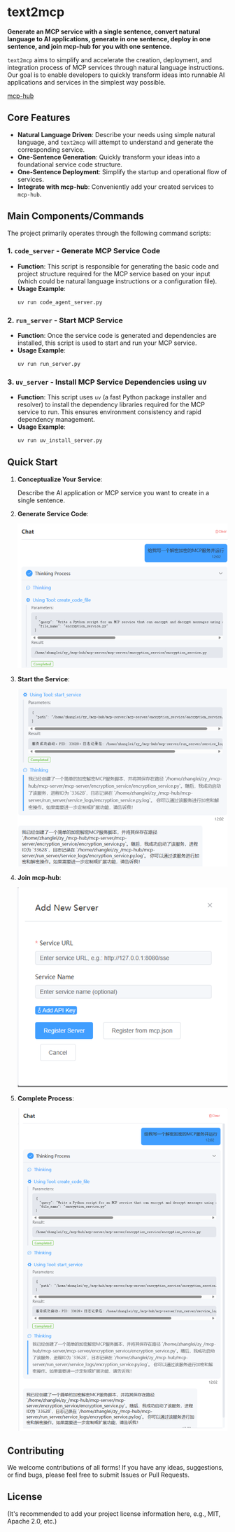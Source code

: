 # text2mcp

**Generate an MCP service with a single sentence, convert natural language to AI applications, generate in one sentence, deploy in one sentence, and join mcp-hub for you with one sentence.**

`text2mcp` aims to simplify and accelerate the creation, deployment, and integration process of MCP services through natural language instructions. Our goal is to enable developers to quickly transform ideas into runnable AI applications and services in the simplest way possible.

[mcp-hub](https://github.com/tianyaXs/mcp-hub.git)

## Core Features

* **Natural Language Driven**: Describe your needs using simple natural language, and `text2mcp` will attempt to understand and generate the corresponding service.
* **One-Sentence Generation**: Quickly transform your ideas into a foundational service code structure.
* **One-Sentence Deployment**: Simplify the startup and operational flow of services.
* **Integrate with mcp-hub**: Conveniently add your created services to `mcp-hub`.

## Main Components/Commands

The project primarily operates through the following command scripts:

### 1. `code_server` - Generate MCP Service Code

* **Function**: This script is responsible for generating the basic code and project structure required for the MCP service based on your input (which could be natural language instructions or a configuration file).
* **Usage Example**:
    ```bash
    uv run code_agent_server.py
    ```

### 2. `run_server` - Start MCP Service

* **Function**: Once the service code is generated and dependencies are installed, this script is used to start and run your MCP service.
* **Usage Example**:
    ```bash
    uv run run_server.py
    ```

### 3. `uv_server` - Install MCP Service Dependencies using uv

* **Function**: This script uses `uv` (a fast Python package installer and resolver) to install the dependency libraries required for the MCP service to run. This ensures environment consistency and rapid dependency management.
* **Usage Example**:
    ```bash
    uv run uv_install_server.py
    ```

## Quick Start

1.  **Conceptualize Your Service**:

    Describe the AI application or MCP service you want to create in a single sentence.

2.  **Generate Service Code**:

    ![alt text](query.png)

3.  **Start the Service**:

    ![alt text](run_server.png)

4.  **Join mcp-hub**:

    ![alt text](register.png)

5.  **Complete Process**:

    ![alt text](image.png)

## Contributing

We welcome contributions of all forms! If you have any ideas, suggestions, or find bugs, please feel free to submit Issues or Pull Requests.

## License

(It's recommended to add your project license information here, e.g., MIT, Apache 2.0, etc.)